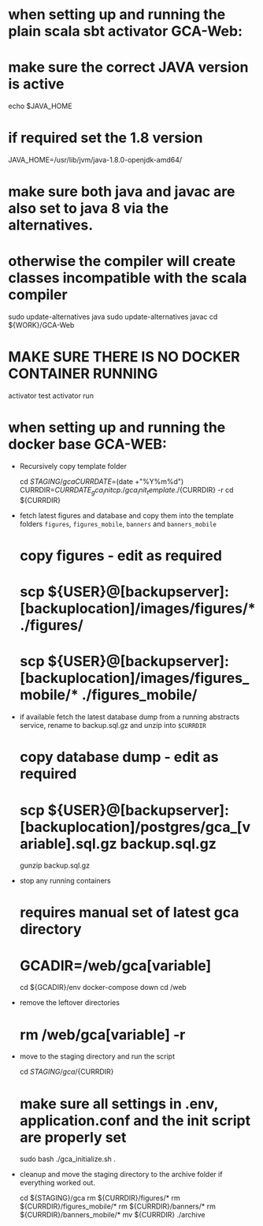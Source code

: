 # when setting up and running the plain scala sbt activator GCA-Web:

  # make sure the correct JAVA version is active
  echo $JAVA_HOME
  # if required set the 1.8 version
  JAVA_HOME=/usr/lib/jvm/java-1.8.0-openjdk-amd64/
  # make sure both java and javac are also set to java 8 via the alternatives.
  # otherwise the compiler will create classes incompatible with the scala compiler
  sudo update-alternatives java
  sudo update-alternatives javac
  cd ${WORK}/GCA-Web

  # MAKE SURE THERE IS NO DOCKER CONTAINER RUNNING

  activator test
  activator run


# when setting up and running the docker base GCA-WEB:
- Recursively copy template folder

  cd ${STAGING}/gca
  CURRDATE=$(date +"%Y%m%d")
  CURRDIR=${CURRDATE}_gca_init
  cp ./gca_init_template ./${CURRDIR} -r
  cd ${CURRDIR}

- fetch latest figures and database and copy them into the template folders `figures`, `figures_mobile`, `banners` and `banners_mobile`

  # copy figures - edit as required
  # scp ${USER}@[backupserver]:[backuplocation]/images/figures/* ./figures/
  # scp ${USER}@[backupserver]:[backuplocation]/images/figures_mobile/* ./figures_mobile/

- if available fetch the latest database dump from a running abstracts service, rename to backup.sql.gz and unzip into `$CURRDIR` 

  # copy database dump - edit as required
  # scp ${USER}@[backupserver]:[backuplocation]/postgres/gca_[variable].sql.gz backup.sql.gz
  gunzip backup.sql.gz

- stop any running containers

    # requires manual set of latest gca directory
    # GCADIR=/web/gca[variable]
    cd ${GCADIR}/env
    docker-compose down
    cd /web

- remove the leftover directories

   # rm /web/gca[variable] -r

- move to the staging directory and run the script

  cd ${STAGING}/gca/${CURRDIR}

  # make sure all settings in .env, application.conf and the init script are properly set
  sudo bash ./gca_initialize.sh .

- cleanup and move the staging directory to the archive folder if everything worked out.

  cd ${STAGING}/gca
  rm ${CURRDIR}/figures/*
  rm ${CURRDIR}/figures_mobile/*
  rm ${CURRDIR}/banners/*
  rm ${CURRDIR}/banners_mobile/*
  mv ${CURRDIR} ./archive

